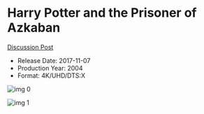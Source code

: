 # Harry Potter and the Prisoner of Azkaban

[Discussion Post](https://www.avsforum.com/threads/bass-eq-for-filtered-movies.2995212/post-56871910)

* Release Date: 2017-11-07
* Production Year: 2004
* Format: 4K/UHD/DTS:X

![img 0](https://i.imgur.com/hZS7MKN.jpg)

![img 1](https://i.imgur.com/DoqBOl7.png)

